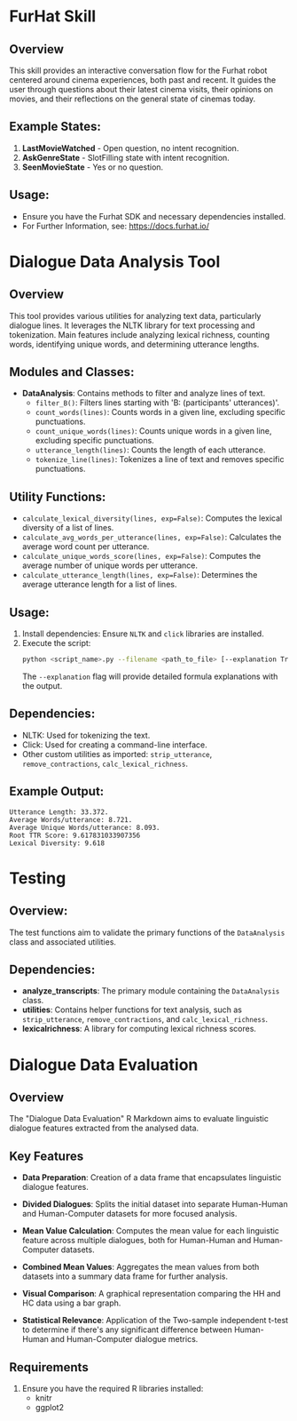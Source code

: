 # FurHat Skill

## Overview
This skill provides an interactive conversation flow for the Furhat robot centered around cinema experiences, both past and recent. It guides the user through questions about their latest cinema visits, their opinions on movies, and their reflections on the general state of cinemas today.

## Example States:

1. **LastMovieWatched** - Open question, no intent recognition.
2. **AskGenreState** - SlotFilling state with intent recognition.
3. **SeenMovieState** - Yes or no question.

## Usage:

- Ensure you have the Furhat SDK and necessary dependencies installed.
- For Further Information, see: https://docs.furhat.io/

# Dialogue Data Analysis Tool

## Overview
This tool provides various utilities for analyzing text data, particularly dialogue lines. It leverages the NLTK library for text processing and tokenization. Main features include analyzing lexical richness, counting words, identifying unique words, and determining utterance lengths.

## Modules and Classes:
- **DataAnalysis**: Contains methods to filter and analyze lines of text.
    - `filter_B()`: Filters lines starting with 'B: (participants' utterances)'.
    - `count_words(lines)`: Counts words in a given line, excluding specific punctuations.
    - `count_unique_words(lines)`: Counts unique words in a given line, excluding specific punctuations.
    - `utterance_length(lines)`: Counts the length of each utterance.
    - `tokenize_line(lines)`: Tokenizes a line of text and removes specific punctuations.

## Utility Functions:
- `calculate_lexical_diversity(lines, exp=False)`: Computes the lexical diversity of a list of lines.
- `calculate_avg_words_per_utterance(lines, exp=False)`: Calculates the average word count per utterance.
- `calculate_unique_words_score(lines, exp=False)`: Computes the average number of unique words per utterance.
- `calculate_utterance_length(lines, exp=False)`: Determines the average utterance length for a list of lines.

## Usage:
1. Install dependencies: Ensure `NLTK` and `click` libraries are installed.
2. Execute the script: 
   ```bash
   python <script_name>.py --filename <path_to_file> [--explanation True]
   ```
   The `--explanation` flag will provide detailed formula explanations with the output.

## Dependencies:
- NLTK: Used for tokenizing the text.
- Click: Used for creating a command-line interface.
- Other custom utilities as imported: `strip_utterance`, `remove_contractions`, `calc_lexical_richness`.

## Example Output:

```Console
Utterance Length: 33.372.
Average Words/utterance: 8.721.
Average Unique Words/utterance: 8.093.
Root TTR Score: 9.617831033907356
Lexical Diversity: 9.618
```
# Testing

## Overview:
The test functions aim to validate the primary functions of the `DataAnalysis` class and associated utilities.


## Dependencies:
- **analyze_transcripts**: The primary module containing the `DataAnalysis` class.
- **utilities**: Contains helper functions for text analysis, such as `strip_utterance`, `remove_contractions`, and `calc_lexical_richness`.
- **lexicalrichness**: A library for computing lexical richness scores.

# Dialogue Data Evaluation

## Overview

The "Dialogue Data Evaluation" R Markdown aims to evaluate linguistic dialogue features extracted from the analysed data. 

## Key Features

- **Data Preparation**: Creation of a data frame that encapsulates linguistic dialogue features.
  
- **Divided Dialogues**: Splits the initial dataset into separate Human-Human and Human-Computer datasets for more focused analysis.

- **Mean Value Calculation**: Computes the mean value for each linguistic feature across multiple dialogues, both for Human-Human and Human-Computer datasets.

- **Combined Mean Values**: Aggregates the mean values from both datasets into a summary data frame for further analysis.

- **Visual Comparison**: A graphical representation comparing the HH and HC data using a bar graph.

- **Statistical Relevance**: Application of the Two-sample independent t-test to determine if there's any significant difference between Human-Human and Human-Computer dialogue metrics.

## Requirements

1. Ensure you have the required R libraries installed:
   - knitr
   - ggplot2
